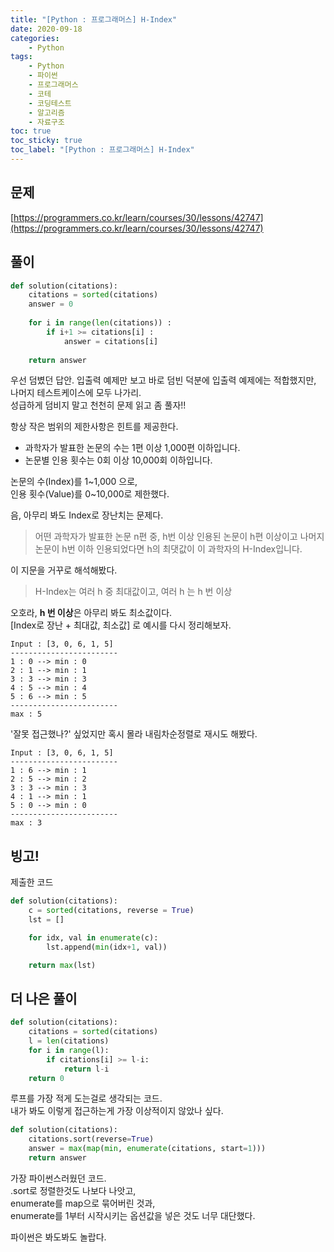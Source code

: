 ```yaml
---
title: "[Python : 프로그래머스] H-Index"
date: 2020-09-18
categories:
    - Python
tags:
    - Python
    - 파이썬
    - 프로그래머스
    - 코테
    - 코딩테스트
    - 알고리즘
    - 자료구조
toc: true
toc_sticky: true
toc_label: "[Python : 프로그래머스] H-Index"
---
```


## 문제
[https://programmers.co.kr/learn/courses/30/lessons/42747](https://programmers.co.kr/learn/courses/30/lessons/42747)
## 풀이
```python
def solution(citations):
    citations = sorted(citations)
    answer = 0
    
    for i in range(len(citations)) :
        if i+1 >= citations[i] :
            answer = citations[i]
            
    return answer
```
우선 덤볐던 답안. 입출력 예제만 보고 바로 덤빈 덕분에 입출력 예제에는 적합했지만,  
나머지 테스트케이스에 모두 나가리.  
성급하게 덤비지 말고 천천히 문제 읽고 좀 풀자!!  
  
항상 작은 범위의 제한사항은 힌트를 제공한다.  

- 과학자가 발표한 논문의 수는 1편 이상 1,000편 이하입니다.
- 논문별 인용 횟수는 0회 이상 10,000회 이하입니다.

논문의 수(Index)를 1~1,000 으로,  
인용 횟수(Value)를 0~10,000로 제한했다.  
  
음, 아무리 봐도 Index로 장난치는 문제다.  

> 어떤 과학자가 발표한 논문 n편 중, h번 이상 인용된 논문이 h편 이상이고 나머지 논문이 h번 이하 인용되었다면 h의 최댓값이 이 과학자의 H-Index입니다.  

이 지문을 거꾸로 해석해봤다.  

> H-Index는 여러 h 중 최대값이고, 여러 h 는 h 번 이상  

오호라, **h 번 이상**은 아무리 봐도 최소값이다.  
[Index로 장난 + 최대값, 최소값] 로 예시를 다시 정리해보자.  
  
```
Input : [3, 0, 6, 1, 5]
------------------------
1 : 0 --> min : 0
2 : 1 --> min : 1
3 : 3 --> min : 3
4 : 5 --> min : 4
5 : 6 --> min : 5
------------------------
max : 5
```
'잘못 접근했나?' 싶었지만 혹시 몰라 내림차순정렬로 재시도 해봤다.  
```
Input : [3, 0, 6, 1, 5]
------------------------
1 : 6 --> min : 1
2 : 5 --> min : 2
3 : 3 --> min : 3
4 : 1 --> min : 1
5 : 0 --> min : 0
------------------------
max : 3
```
빙고!  
---  
제출한 코드
```python
def solution(citations):
    c = sorted(citations, reverse = True)
    lst = []

    for idx, val in enumerate(c):
        lst.append(min(idx+1, val))

    return max(lst)
```
  
## 더 나은 풀이
```python
def solution(citations):
    citations = sorted(citations)
    l = len(citations)
    for i in range(l):
        if citations[i] >= l-i:
            return l-i
    return 0
```
루프를 가장 적게 도는걸로 생각되는 코드.  
내가 봐도 이렇게 접근하는게 가장 이상적이지 않았나 싶다.  

```python
def solution(citations):
    citations.sort(reverse=True)
    answer = max(map(min, enumerate(citations, start=1)))
    return answer
```
가장 파이썬스러웠던 코드.  
.sort로 정렬한것도 나보다 나앗고,  
enumerate를 map으로 묶어버린 것과,  
enumerate를 1부터 시작시키는 옵션값을 넣은 것도 너무 대단했다.  
  
파이썬은 봐도봐도 놀랍다.  
